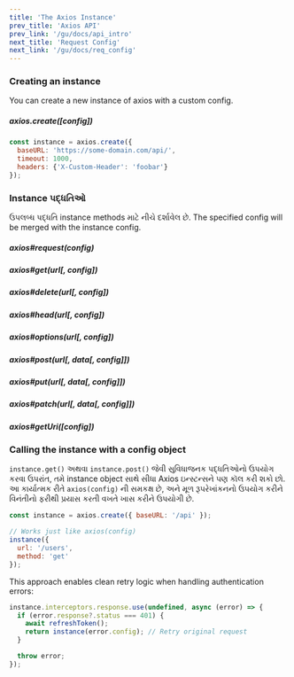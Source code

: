 ```yaml
---
title: 'The Axios Instance'
prev_title: 'Axios API'
prev_link: '/gu/docs/api_intro'
next_title: 'Request Config'
next_link: '/gu/docs/req_config'
---
```


### Creating an instance

You can create a new instance of axios with a custom config.

##### axios.create([config])

```js
const instance = axios.create({
  baseURL: 'https://some-domain.com/api/',
  timeout: 1000,
  headers: {'X-Custom-Header': 'foobar'}
});
```

### Instance પદ્ધતિઓ 

ઉપલબ્ધ પદ્ધતિ instance methods માટે નીચે દર્શાવેલ છે. The specified config will be merged with the instance config.

##### axios#request(config)
##### axios#get(url[, config])
##### axios#delete(url[, config])
##### axios#head(url[, config])
##### axios#options(url[, config])
##### axios#post(url[, data[, config]])
##### axios#put(url[, data[, config]])
##### axios#patch(url[, data[, config]])
##### axios#getUri([config])

### Calling the instance with a config object

`instance.get()` અથવા `instance.post()` જેવી સુવિધાજનક પદ્ધતિઓનો ઉપયોગ કરવા ઉપરાંત, તમે instance object સાથે સીધા Axios ઇન્સ્ટન્સને પણ કૉલ કરી શકો છો. આ કાર્યાત્મક રીતે `axios(config)` ની સમકક્ષ છે, અને મૂળ રૂપરેખાંકનનો ઉપયોગ કરીને વિનંતીનો ફરીથી પ્રયાસ કરતી વખતે ખાસ કરીને ઉપયોગી છે.

```js
const instance = axios.create({ baseURL: '/api' });

// Works just like axios(config)
instance({
  url: '/users',
  method: 'get'
});
```

This approach enables clean retry logic when handling authentication errors:

```js
instance.interceptors.response.use(undefined, async (error) => {
  if (error.response?.status === 401) {
    await refreshToken();
    return instance(error.config); // Retry original request
  }

  throw error;
});
```
